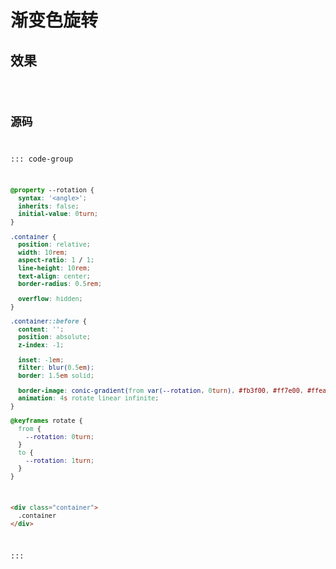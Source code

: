 
<script setup>
import Code from '../渐变色旋转.vue'
</script>

# 渐变色旋转

## 效果

<Code />

## 源码

::: code-group
```css
@property --rotation {
  syntax: '<angle>';
  inherits: false;
  initial-value: 0turn;
}

.container {
  position: relative;
  width: 10rem;
  aspect-ratio: 1 / 1;
  line-height: 10rem;
  text-align: center;
  border-radius: 0.5rem;

  overflow: hidden;
}

.container::before {
  content: '';
  position: absolute;
  z-index: -1;

  inset: -1em;
  filter: blur(0.5em);
  border: 1.5em solid;

  border-image: conic-gradient(from var(--rotation, 0turn), #fb3f00, #ff7e00, #ffea00, #00f3ff, #bb00ff, #fb3f00) 1;
  animation: 4s rotate linear infinite;
}

@keyframes rotate {
  from {
    --rotation: 0turn;
  }
  to {
    --rotation: 1turn;
  }
}
```

```html
<div class="container">
  .container
</div>
```
:::
